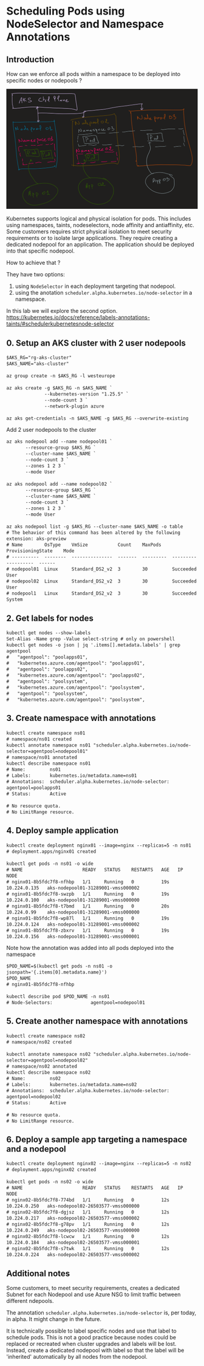 # Scheduling Pods using NodeSelector and Namespace Annotations

## Introduction

How can we enforce all pods within a namespace to be deployed into specific nodes or nodepools ?

![](images/53_namespace_per_nodepool__arch.png)

Kubernetes supports logical and physical isolation for pods. This includes using namespaces, taints, nodeselectors, node affinity and antiaffinity, etc.
Some customers requires strict physical isolation to meet security requirements or to isolate large applications. 
They require creating a dedicated nodepool for an application. 
The application should be deployed into that specific nodepool.

How to achieve that ?

They have two options:
1. using `NodeSelector` in each deployment targeting that nodepool.
2. using the anotation `scheduler.alpha.kubernetes.io/node-selector` in a namespace.

In this lab we will explore the second option.
https://kubernetes.io/docs/reference/labels-annotations-taints/#schedulerkubernetesnode-selector

## 0. Setup an AKS cluster with 2 user nodepools

```shell
$AKS_RG="rg-aks-cluster"
$AKS_NAME="aks-cluster"

az group create -n $AKS_RG -l westeurope

az aks create -g $AKS_RG -n $AKS_NAME `
              --kubernetes-version "1.25.5" `
              --node-count 3 `
              --network-plugin azure

az aks get-credentials -n $AKS_NAME -g $AKS_RG --overwrite-existing
```

Add 2 user nodepools to the cluster

```shell
az aks nodepool add --name nodepool01 `
       --resource-group $AKS_RG `
       --cluster-name $AKS_NAME `
       --node-count 3 `
       --zones 1 2 3 `
       --mode User

az aks nodepool add --name nodepool02 `
       --resource-group $AKS_RG `
       --cluster-name $AKS_NAME `
       --node-count 3 `
       --zones 1 2 3 `
       --mode User

az aks nodepool list -g $AKS_RG --cluster-name $AKS_NAME -o table
# The behavior of this command has been altered by the following extension: aks-preview
# Name        OsType    VmSize           Count    MaxPods    ProvisioningState    Mode
# ----------  --------  ---------------  -------  ---------  -------------------  ------
# nodepool01  Linux     Standard_DS2_v2  3        30         Succeeded            User
# nodepool02  Linux     Standard_DS2_v2  3        30         Succeeded            User
# nodepool1   Linux     Standard_DS2_v2  3        30         Succeeded            System
```

## 2. Get labels for nodes

```shell
kubectl get nodes --show-labels
Set-Alias -Name grep -Value select-string # only on powershell
kubectl get nodes -o json | jq '.items[].metadata.labels' | grep agentpool
#   "agentpool": "poolapps01",
#   "kubernetes.azure.com/agentpool": "poolapps01",
#   "agentpool": "poolapps02",
#   "kubernetes.azure.com/agentpool": "poolapps02",
#   "agentpool": "poolsystem",
#   "kubernetes.azure.com/agentpool": "poolsystem",
#   "agentpool": "poolsystem",
#   "kubernetes.azure.com/agentpool": "poolsystem",
```

## 3. Create namespace with annotations

```shell
kubectl create namespace ns01
# namespace/ns01 created
kubectl annotate namespace ns01 "scheduler.alpha.kubernetes.io/node-selector=agentpool=nodepool01"
# namespace/ns01 annotated
kubectl describe namespace ns01
# Name:         ns01
# Labels:       kubernetes.io/metadata.name=ns01
# Annotations:  scheduler.alpha.kubernetes.io/node-selector: agentpool=poolapps01
# Status:       Active

# No resource quota.
# No LimitRange resource.
```

## 4. Deploy sample application

```shell
kubectl create deployment nginx01 --image=nginx --replicas=5 -n ns01
# deployment.apps/nginx01 created

kubectl get pods -n ns01 -o wide
# NAME                      READY   STATUS    RESTARTS   AGE   IP             NODE                              
# nginx01-8b5fdc7f8-nfhbp   1/1     Running   0          19s   10.224.0.135   aks-nodepool01-31289001-vmss000002
# nginx01-8b5fdc7f8-swzpb   1/1     Running   0          19s   10.224.0.100   aks-nodepool01-31289001-vmss000000
# nginx01-8b5fdc7f8-t7bmd   1/1     Running   0          20s   10.224.0.99    aks-nodepool01-31289001-vmss000000
# nginx01-8b5fdc7f8-wp87l   1/1     Running   0          19s   10.224.0.124   aks-nodepool01-31289001-vmss000002
# nginx01-8b5fdc7f8-zbxrv   1/1     Running   0          19s   10.224.0.156   aks-nodepool01-31289001-vmss000001
```

Note how the annotation was added into all pods deployed into the namespace

```shell
$POD_NAME=$(kubectl get pods -n ns01 -o jsonpath='{.items[0].metadata.name}')
$POD_NAME
# nginx01-8b5fdc7f8-nfhbp

kubectl describe pod $POD_NAME -n ns01
# Node-Selectors:              agentpool=nodepool01
```

## 5. Create another namespace with annotations

```shell
kubectl create namespace ns02
# namespace/ns02 created

kubectl annotate namespace ns02 "scheduler.alpha.kubernetes.io/node-selector=agentpool=nodepool02"
# namespace/ns02 annotated
kubectl describe namespace ns02
# Name:         ns02
# Labels:       kubernetes.io/metadata.name=ns02
# Annotations:  scheduler.alpha.kubernetes.io/node-selector: agentpool=nodepool02
# Status:       Active

# No resource quota.
# No LimitRange resource.
```

## 6. Deploy a sample app targeting a namespace and a nodepool

```shell
kubectl create deployment nginx02 --image=nginx --replicas=5 -n ns02
# deployment.apps/nginx02 created

kubectl get pods -n ns02 -o wide
# NAME                      READY   STATUS    RESTARTS   AGE   IP             NODE                              
# nginx02-8b5fdc7f8-774bd   1/1     Running   0          12s   10.224.0.250   aks-nodepool02-26503577-vmss000000
# nginx02-8b5fdc7f8-dgjsz   1/1     Running   0          12s   10.224.0.217   aks-nodepool02-26503577-vmss000002
# nginx02-8b5fdc7f8-g78pv   1/1     Running   0          12s   10.224.0.249   aks-nodepool02-26503577-vmss000000
# nginx02-8b5fdc7f8-lcwcw   1/1     Running   0          12s   10.224.0.184   aks-nodepool02-26503577-vmss000001
# nginx02-8b5fdc7f8-s7twk   1/1     Running   0          12s   10.224.0.224   aks-nodepool02-26503577-vmss000002
```

## Additional notes

Some customers, to meet security requirements, creates a dedicated Subnet for each Nodepool and use Azure NSG to limit traffic between different ndepools.

The annotation `scheduler.alpha.kubernetes.io/node-selector` is, per today, in alpha. It might change in the future.

It is technically possible to label specific nodes and use that label to schedule pods. 
This is not a good practice because nodes could be replaced or recreated when cluster upgrades and labels will be lost.
Instead, create a dedicated nodepool with label so that the label will be 'inherited' automatically by all nodes from the nodepool.
